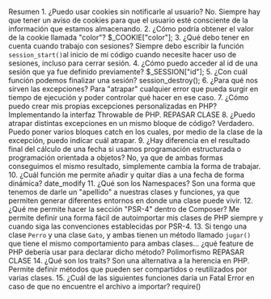 Resumen
1.
¿Puedo usar cookies sin notificarle al usuario?
No. Siempre hay que tener un aviso de cookies para que el usuario esté consciente de la información que estamos almacenando.
2.
¿Cómo podría obtener el valor de la cookie llamada "color"?
$_COOKIE["color"];
3.
¿Qué debo tener en cuenta cuando trabajo con sesiones?
Siempre debo escribir la función `session_start()`al inicio de mi código cuando necesite hacer uso de sesiones, incluso para cerrar sesión.
4.
¿Cómo puedo acceder al id de una sesión que ya fue definido previamente?
$_SESSION["id"];
5.
¿Con cuál función podemos finalizar una sesión?
session_destroy();
6.
¿Para qué nos sirven las excepciones?
Para "atrapar" cualquier error que pueda surgir en tiempo de ejecución y poder controlar qué hacer en ese caso.
7.
¿Cómo puedo crear mis propias excepciones personalizadas en PHP?
Implementando la interfaz Throwable de PHP.
REPASAR CLASE
8.
¿Puedo atrapar distintas excepciones en un mismo bloque de código?
Verdadero. Puedo poner varios bloques catch en los cuales, por medio de la clase de la excepción, puedo indicar cuál atrapar.
9.
¿Hay diferencia en el resultado final del cálculo de una fecha si usamos programación estructurada o programación orientada a objetos?
No, ya que de ambas formas conseguimos el mismo resultado, simplemente cambia la forma de trabajar.
10.
¿Cuál función me permite añadir y quitar días a una fecha de forma dinámica?
date_modify
11.
¿Qué son los Namespaces?
Son una forma que tenemos de darle un "apellido" a nuestras clases y funciones, ya que permiten generar diferentes entornos en donde una clase puede vivir.
12.
¿Qué me permite hacer la sección "PSR-4" dentro de Composer?
Me permite definir una forma fácil de autoimportar mis clases de PHP siempre y cuando siga las convenciones establecidas por PSR-4.
13.
Si tengo una clase `Perro` y una clase `Gato`, y ambas tienen un método llamado `jugar()` que tiene el mismo comportamiento para ambas clases... ¿qué feature de PHP debería usar para declarar dicho método?
Polimorfismo
REPASAR CLASE
14.
¿Qué son los traits?
Son una alternativa a la herencia en PHP. Permite definir métodos que pueden ser compartidos o reutilizados por varias clases.
15.
¿Cuál de las siguientes funciones daría un Fatal Error en caso de que no encuentre el archivo a importar?
require()
